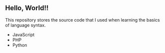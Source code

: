 ## Hello, World!!

This repository stores the source code that I used when learning the basics of language syntax.
* JavaScript
* PHP
* Python





